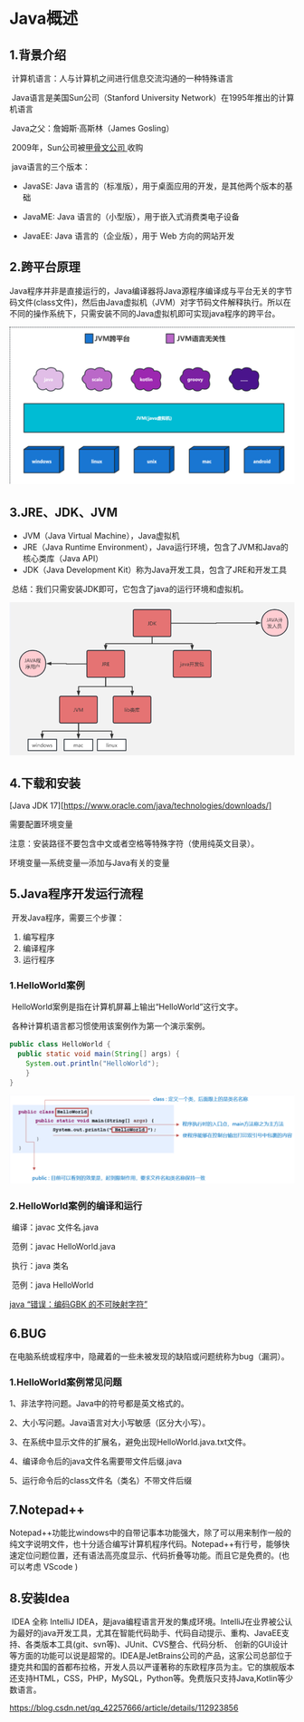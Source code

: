 # Java概述

## 1.背景介绍

​	计算机语言：人与计算机之间进行信息交流沟通的一种特殊语言

​	Java语言是美国Sun公司（Stanford University Network）在1995年推出的计算机语言

​	Java之父：詹姆斯·高斯林（James Gosling）

​	2009年，Sun公司被[甲骨文公司 ](https://www.oracle.com) 收购

​	java语言的三个版本：

- JavaSE: Java 语言的（标准版），用于桌面应用的开发，是其他两个版本的基础
- JavaME: Java 语言的（小型版），用于嵌入式消费类电子设备

- JavaEE: Java 语言的（企业版），用于 Web 方向的网站开发



## 2.跨平台原理

​	Java程序并非是直接运行的，Java编译器将Java源程序编译成与平台无关的字节码文件(class文件)，然后由Java虚拟机（JVM）对字节码文件解释执行。所以在不同的操作系统下，只需安装不同的Java虚拟机即可实现java程序的跨平台。

![image-20230710093502175](../main/Doc_images/image-20230710093502175.png)



## 3.JRE、JDK、JVM

- JVM（Java Virtual Machine），Java虚拟机
- JRE（Java Runtime Environment），Java运行环境，包含了JVM和Java的核心类库（Java API）
- JDK（Java Development Kit）称为Java开发工具，包含了JRE和开发工具

​	总结：我们只需安装JDK即可，它包含了java的运行环境和虚拟机。

![image-20230710093740268](../main/Doc_images/image-20230710093740268.png)



## 4.下载和安装

[Java JDK 17][https://www.oracle.com/java/technologies/downloads/]

需要配置环境变量

注意：安装路径不要包含中文或者空格等特殊字符（使用纯英文目录）。



环境变量—系统变量—添加与Java有关的变量



## 5.Java程序开发运行流程

​	开发Java程序，需要三个步骤：

1. 编写程序
2. 编译程序
3. 运行程序



### 1.HelloWorld案例

​	HelloWorld案例是指在计算机屏幕上输出“HelloWorld”这行文字。

​	各种计算机语言都习惯使用该案例作为第一个演示案例。

```java
public class HelloWorld {  
  public static void main(String[] args) {   
    System.out.println("HelloWorld");
    }
}
```

![image-20230710094401092](../main/Doc_images/image-20230710094401092.png)



### 2.HelloWorld案例的编译和运行

​	编译：javac 文件名.java

​	范例：javac HelloWorld.java



​	执行：java 类名

​	范例：java HelloWorld



[java “错误：编码GBK 的不可映射字符”](https://blog.csdn.net/Ginny97/article/details/117220201)



## 6.BUG

在电脑系统或程序中，隐藏着的一些未被发现的缺陷或问题统称为bug（漏洞）。



### 	1.**HelloWorld案例常见问题**

1、非法字符问题。Java中的符号都是英文格式的。

2、大小写问题。Java语言对大小写敏感（区分大小写）。

3、在系统中显示文件的扩展名，避免出现HelloWorld.java.txt文件。

4、编译命令后的java文件名需要带文件后缀.java

5、运行命令后的class文件名（类名）不带文件后缀



## 7.Notepad++

​	Notepad++功能比windows中的自带记事本功能强大，除了可以用来制作一般的纯文字说明文件，也十分适合编写计算机程序代码。Notepad++有行号，能够快速定位问题位置，还有语法高亮度显示、代码折叠等功能。而且它是免费的。(也可以考虑 VScode )



## 8.安装Idea

​	IDEA 全称 IntelliJ IDEA，是java编程语言开发的集成环境。IntelliJ在业界被公认为最好的java开发工具，尤其在智能代码助手、代码自动提示、重构、JavaEE支持、各类版本工具(git、svn等)、JUnit、CVS整合、代码分析、 创新的GUI设计等方面的功能可以说是超常的。IDEA是JetBrains公司的产品，这家公司总部位于捷克共和国的首都布拉格，开发人员以严谨著称的东欧程序员为主。它的旗舰版本还支持HTML，CSS，PHP，MySQL，Python等。免费版只支持Java,Kotlin等少数语言。

https://blog.csdn.net/qq_42257666/article/details/112923856

